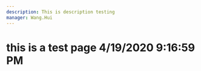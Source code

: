 ```yaml
---
description: This is description testing
manager: Wang.Hui
---
```

# this is a test page 4/19/2020 9:16:59 PM